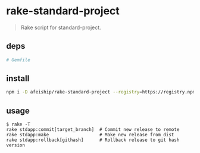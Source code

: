 # rake-standard-project
> Rake script for standard-project.

## deps
```rb
# Gemfile
```

## install
```bash
npm i -D afeiship/rake-standard-project --registry=https://registry.npm.taobao.org
```

## usage
~~~
$ rake -T
rake stdapp:commit[target_branch]  # Commit new release to remote
rake stdapp:make                   # Make new release from dist
rake stdapp:rollback[githash]      # Rollback release to git hash version
~~~
